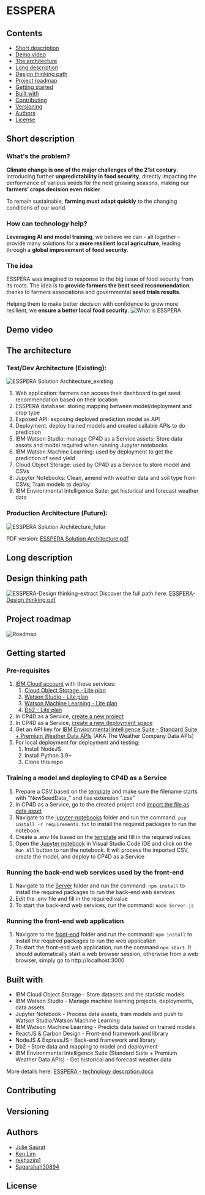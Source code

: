 # ESSPERA

## Contents
- [Short description](https://github.com/Julie-Saurat/esspera#short-description)
- [Demo video](https://github.com/Julie-Saurat/esspera#demo-video)
- [The architecture](https://github.com/Julie-Saurat/esspera#the-architecture)
- [Long description](https://github.com/Julie-Saurat/esspera#Long-description)
- [Design thinking path](https://github.com/Julie-Saurat/esspera#Design-thinking-path)
- [Project roadmap](https://github.com/Julie-Saurat/esspera#project-roadmap)
- [Getting started](https://github.com/Julie-Saurat/esspera#getting-started)
- [Built with](https://github.com/Julie-Saurat/esspera#built-with)
- [Contributing](https://github.com/Julie-Saurat/esspera#contributing)
- [Versioning](https://github.com/Julie-Saurat/esspera#versioning)
- [Authors](https://github.com/Julie-Saurat/esspera#authors)
- [License](https://github.com/Julie-Saurat/esspera#License)

## Short description

### What's the problem?
**Climate change is one of the major challenges of the 21st century**. Introducing further **unpredictability in food security**, directly impacting the performance of various seeds for the next growing seasons, making our **farmers’ crops decision even riskier**.

To remain sustainable, **farming must adapt quickly** to the changing conditions of our world.

### How can technology help?
**Leveraging AI and model training**, we believe we can - all together - provide many solutions for a **more resilient local agriculture**, leading through a **global improvement of food security**.

### The idea
ESSPERA was imagined to response to the big issue of food security from its roots. 
The idea is to **provide farmers the best seed recommendation**, thanks to farmers associations and governmental **seed trials results**. 

Helping them to make better decision with confidence to grow more resilient, we **ensure a better local food security**.
![What is ESSPERA](https://user-images.githubusercontent.com/65171375/198662592-f1c8608e-04fb-462c-986b-edebb51cfe13.png)


## Demo video

## The architecture
### Test/Dev Architecture (Existing):
![ESSPERA Solution Architecture_existing](https://user-images.githubusercontent.com/65171375/198745641-5ad19c36-a26d-401a-a352-2abd926fe616.png)
1. Web application: farmers can access their dashboard to get seed recommendation based on their location
2. ESSPERA database: storing mapping between model/deployment and crop type
3. Exposed API: exposing deployed prediction model as API
4. Deployment: deploy trained models and created callable APIs to do prediction
5. IBM Watson Studio: manage CP4D as a Service assets; Store data assets and model required when running Jupyter notebooks
6. IBM Watson Machine Learning: used by deployment to get the prediction of seed yield
7. Cloud Object Storage: used by CP4D as a Service to store model and CSVs
8. Jupyter Notebooks: Clean, amend with weather data and soil type from CSVs; Train models to deploy
9. IBM Environmental Intelligence Suite: get historical and forecast weather data

### Production Architecture (Future):
![ESSPERA Solution Architecture_futur](https://user-images.githubusercontent.com/65171375/198745722-92e947f5-b0fd-4436-9e5d-b9dad6fdcd21.png)

PDF version:
[ESSPERA Solution Architecture.pdf](https://github.com/Julie-Saurat/esspera/files/9892291/ESSPERA.Solution.Architecture.pdf)

## Long description

## Design thinking path
![ESSPERA-Design thinking-extract](https://user-images.githubusercontent.com/65171375/198857424-071d6e36-fc22-4eef-b260-990eb92aefb8.jpg)
Discover the full path here:
[ESSPERA-Design thinking.pdf](https://github.com/Julie-Saurat/esspera/files/9894826/ESSPERA-Design.thinking.pdf)

## Project roadmap
![Roadmap](https://user-images.githubusercontent.com/65171375/198656432-5cd834fc-3787-4673-bdb4-ffdd5c99a0af.png)


## Getting started
### Pre-requisites
1. [IBM Cloud account](https://cloud.ibm.com) with these services:
    1. [Cloud Object Storage - Lite plan](https://cloud.ibm.com/objectstorage/create)
    2. [Watson Studio - Lite plan](https://cloud.ibm.com/catalog/services/watson-studio)
    3. [Watson Machine Learning - Lite plan](https://cloud.ibm.com/catalog/services/watson-machine-learning)
    4. [Db2 - Lite plan](https://cloud.ibm.com/catalog/services/db2)
2. In CP4D as a Service, [create a new project](https://dataplatform.cloud.ibm.com/docs/content/wsj/getting-started/projects.html)
3. In CP4D as a Service, [create a new deployment space](https://dataplatform.cloud.ibm.com/docs/content/wsj/analyze-data/ml-space-create.html)
4. Get an API key for [IBM Environmental Intelligence Suite - Standard Suite + Premium Weather Data APIs](https://www.ibm.com/products/environmental-intelligence-suite) (AKA The Weather Company Data APIs)
5. For local deployment for deployment and testing:
    1. Install NodeJS
    2. Install Python 3.9+
    3. Clone this repo
### Training a model and deploying to CP4D as a Service
1. Prepare a CSV based on the [template](jupyter-notebooks/Template%20NewSeedData_Crop_Seed.csv) and make sure the filename starts with "NewSeedData_" and has extension ".csv"
2. In CP4D as a Service, go to the created project and [import the file as data asset](https://dataplatform.cloud.ibm.com/docs/content/wsj/manage-data/add-data-project.html#files)
3. Navigate to the [jupyter-notebooks](jupyter-notebooks) folder and run the command: `pip install -r requirements.txt` to install the required packages to run the notebook
4. Create a .env file based on the [template](jupyter-notebooks/Template%20.env) and fill in the required values
5. Open the [Jupyter notebook](jupyter-notebooks/Seed%20Variant%20Data%20Processing.ipynb) in Visual Studio Code IDE and click on the `Run All` button to run the notebook. It will process the imported CSV, create the model, and deploy to CP4D as a Service
### Running the back-end web services used by the front-end
1. Navigate to the [Server](Server) folder and run the command: `npm install` to install the required packages to run the back-end web services
2. Edit the .env file and fill in the required value
3. To start the back-end web services, run the command: `node Server.js`
### Running the front-end web application
1. Navigate to the [front-end](front-end) folder and run the command: `npm install` to install the required packages to run the web application
2. To start the front-end web application, run the command `npm start`. It should automatically start a web browser session, otherwise from a web browser, simply go to http://localhost:3000

## Built with
- IBM Cloud Object Storage - Store datasets and the statistic models
- IBM Watson Studio - Manage machine learning projects, deployments, data assets
- Jupyter Notebook - Process data assets, train models and push to Watson Studio/Watson Machine Learning
- IBM Watson Machine Learning - Predicts data based on trained models
- ReactJS & Carbon Design - Front-end framework and library
- NodeJS & ExpressJS - Back-end framework and library
- Db2 - Store data and mapping to model and deployment
- IBM Environmental Intelligence Suite (Standard Suite + Premium Weather Data APIs) - Get historical and forecast weather data

More details here:
[ESSPERA - technology descrption.docx](https://github.com/Julie-Saurat/esspera/files/9892319/ESSPERA.-.technology.descrption.docx)

## Contributing


## Versioning


## Authors
- [Julie Saurat](https://github.com/Julie-Saurat)
- [Ken Lim](https://github.com/kenlim1228)
- [rekhazim1](https://github.com/rekhazim1)
- [Sagarshah30894](https://github.com/Sagarshah30894)

## License
